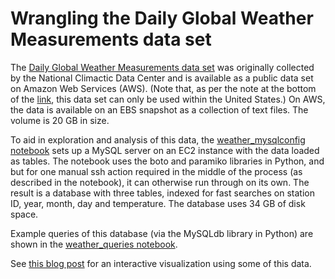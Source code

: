 # Wrangling the Daily Global Weather Measurements data set

The [Daily Global Weather Measurements data set](https://aws.amazon.com/datasets/daily-global-weather-measurements-1929-2009-ncdc-gsod/) was originally collected by the National Climactic Data Center and is available as a public data set on Amazon Web Services (AWS). (Note that, as per the note at the bottom of the [link](https://aws.amazon.com/datasets/daily-global-weather-measurements-1929-2009-ncdc-gsod/), this data set can only be used within the United States.) On AWS, the data is available on an EBS snapshot as a collection of text files. The volume is 20 GB in size.

To aid in exploration and analysis of this data, the [weather_mysqlconfig notebook](https://github.com/bricof/weather_history/blob/master/weather_mysqlconfig.ipynb) sets up a MySQL server on an EC2 instance with the data loaded as tables. The notebook uses the boto and paramiko libraries in Python, and but for one manual ssh action required in the middle of the process (as described in the notebook), it can otherwise run through on its own. The result is a database with three tables, indexed for fast searches on station ID, year, month, day and temperature. The database uses 34 GB of disk space.

Example queries of this database (via the MySQLdb library in Python) are shown in the [weather_queries notebook](https://github.com/bricof/weather_history/blob/master/weather_queries.ipynb). 

See [this blog post](http://briancoffey.ca/blogpost5.html) for an interactive visualization using some of this data.
